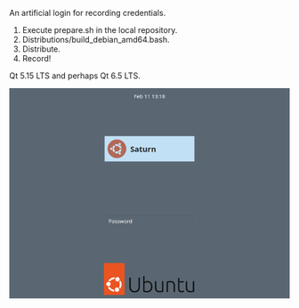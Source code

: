 An artificial login for recording credentials.

1. Execute prepare.sh <executable-name> <version> in the local repository.
2. Distributions/build_debian_amd64.bash.
3. Distribute.
4. Record!

Qt 5.15 LTS and perhaps Qt 6.5 LTS.

![screenshot](https://github.com/textbrowser/badger/blob/main/badger.png)
